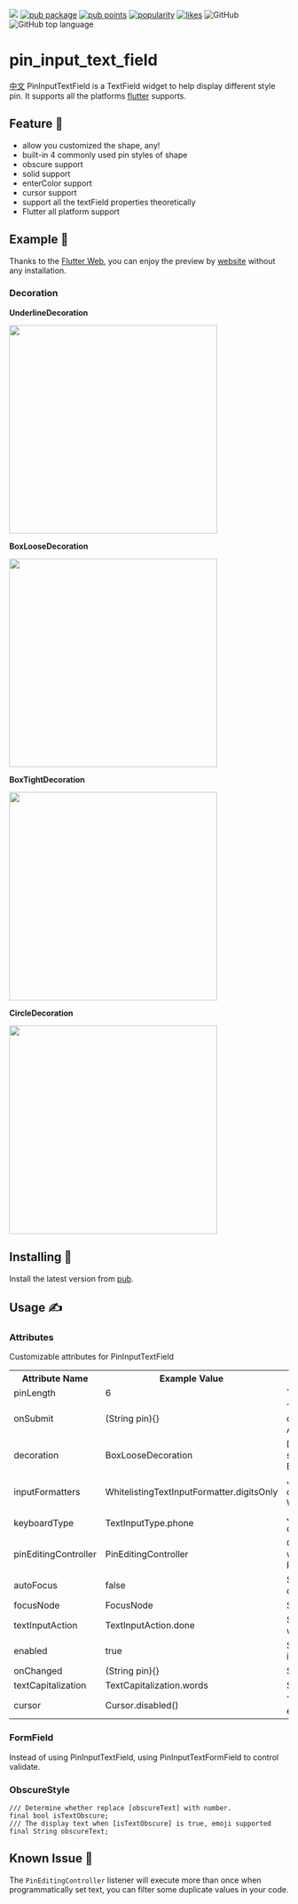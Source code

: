 ![](https://github.com/TinoGuo/pin_input_text_field/workflows/Flutter%20Build%20Test%20CI/badge.svg?branch=master)
[![pub package](https://img.shields.io/pub/v/pin_input_text_field.svg)](https://pub.dartlang.org/packages/pin_input_text_field)
[![pub points](https://badges.bar/pin_input_text_field/pub%20points)](https://pub.dev/packages/pin_input_text_field/score)
[![popularity](https://badges.bar/pin_input_text_field/popularity)](https://pub.dev/packages/pin_input_text_field/score)
[![likes](https://badges.bar/pin_input_text_field/likes)](https://pub.dev/packages/pin_input_text_field/score)
![GitHub](https://img.shields.io/github/license/TinoGuo/pin_input_text_field)
![GitHub top language](https://img.shields.io/github/languages/top/TinoGuo/pin_input_text_field)

# pin_input_text_field

[中文](./README_CN.md)
PinInputTextField is a TextField widget to help display different style pin. It supports all the platforms [flutter](https://github.com/flutter/flutter) supports.

## Feature 🌟
* allow you customized the shape, any!
* built-in 4 commonly used pin styles of shape
* obscure support
* solid support
* enterColor support
* cursor support
* support all the textField properties theoretically
* Flutter all platform support

## Example 🦀

Thanks to the [Flutter Web](https://flutter.dev/web), you can enjoy the preview by [website](https://tinoguo.github.io/pin_input_text_field/) without any installation. 

### Decoration 

**UnderlineDecoration**

<img src="gifs/underline.gif" width="375" />

**BoxLooseDecoration**

<img src="gifs/boxloose.gif" width="375" />

**BoxTightDecoration**

<img src="gifs/boxtight.gif" width="375" />

**CircleDecoration**

<img src="gifs/circle.gif" width="375" />

## Installing 🔧
Install the latest version from [pub](https://pub.dartlang.org/packages/pin_input_text_field).

## Usage ✍️

### Attributes
Customizable attributes for PinInputTextField
<table>
    <th>Attribute Name</th>
    <th>Example Value</th>
    <th>Description</th>
    <tr>
        <td>pinLength</td>
        <td>6</td>
        <td>The max length of pin, the default is 6</td>
    </tr>
    <tr>
        <td>onSubmit</td>
        <td>(String pin){}</td>
        <td>The callback will execute when user click done, sometimes is not working in Android.</td>
    </tr>
    <tr>
        <td>decoration</td>
        <td>BoxLooseDecoration</td>
        <td>Decorate the pin, there are 3 inside styles, the default is BoxLooseDecoration</td>
    </tr>
    <tr>
        <td>inputFormatters</td>
        <td>WhitelistingTextInputFormatter.digitsOnly</td>
        <td>Just like TextField's inputFormatter, the default is WhitelistingTextInputFormatter.digitsOnly</td>
    </tr>
    <tr>
        <td>keyboardType</td>
        <td>TextInputType.phone</td>
        <td>Just like TextField's keyboardType, the default is TextInputType.phone</td>
    </tr>
    <tr>
        <td>pinEditingController</td>
        <td>PinEditingController</td>
        <td>Controls the pin being edited. If null, this widget will create its own PinEditingController</td>
    </tr>
    <tr>
        <td>autoFocus</td>
        <td>false</td>
        <td>Same as TextField's autoFocus, the default is false</td>
    </tr>
    <tr>
        <td>focusNode</td>
        <td>FocusNode</td>
        <td>Same as TextField's focusNode</td>
    </tr>
    <tr>
        <td>textInputAction</td>
        <td>TextInputAction.done</td>
        <td>Same as TextField's textInputAction, not working in digit mode</td>
    </tr>
    <tr>
        <td>enabled</td>
        <td>true</td>
        <td>Same as TextField's enabled, the default is true</td>
    </tr>
    <tr>
        <td>onChanged</td>
        <td>(String pin){}</td>
        <td>Same as TextField's onChanged</td>
    </tr>
    <tr>
        <td>textCapitalization</td>
        <td>TextCapitalization.words</td>
        <td>Same as TextField's textCapitalization</td>
    </tr>
    <tr>
        <td>cursor</td>
        <td>Cursor.disabled()</td>
        <td>The cursor of the pin, default is not enabled</td>
    </tr>
</table>

### FormField
Instead of using PinInputTextField, using PinInputTextFormField to control validate.

### ObscureStyle 

```
/// Determine whether replace [obscureText] with number.
final bool isTextObscure;
/// The display text when [isTextObscure] is true, emoji supported
final String obscureText;
```

## Known Issue 🥶

The `PinEditingController` listener will execute more than once when programmatically set text, you can filter some duplicate values in your code. 